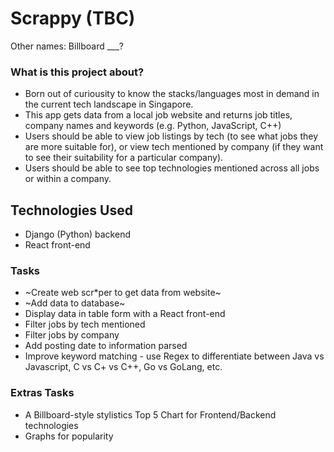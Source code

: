 # Scrappy (TBC)
Other names: Billboard ___?  

### What is this project about?
- Born out of curiousity to know the stacks/languages most in demand in the current tech landscape in Singapore.
- This app gets data from a local job website and returns job titles, company names and keywords (e.g. Python, JavaScript, C++)
- Users should be able to view job listings by tech (to see what jobs they are more suitable for), or view tech mentioned by company (if they want to see their suitability for a particular company).
- Users should be able to see top technologies mentioned across all jobs or within a company.

## Technologies Used
- Django (Python) backend 
- React front-end 

### Tasks
- ~Create web scr*per to get data from website~
- ~Add data to database~
- Display data in table form with a React front-end
- Filter jobs by tech mentioned
- Filter jobs by company
- Add posting date to information parsed
- Improve keyword matching - use Regex to differentiate between Java vs Javascript, C vs C+ vs C++, Go vs GoLang, etc. 

### Extras Tasks
- A Billboard-style stylistics Top 5 Chart for Frontend/Backend technologies
- Graphs for popularity

